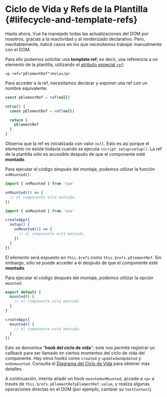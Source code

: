 # Ciclo de Vida y Refs de la Plantilla {#lifecycle-and-template-refs}

Hasta ahora, Vue ha manejado todas las actualizaciones del DOM por nosotros, gracias a la reactividad y al renderizado declarativo. Pero, inevitablemente, habrá casos en los que necesitemos trabajar manualmente con el DOM.

Para ello podemos solicitar una **template ref**; es decir, una referencia a un elemento de la plantilla, utilizando el <a target="_blank" href="/api/built-in-special-attributes.html#ref">atributo especial `ref`</a>:

```vue-html
<p ref="pElementRef">hola</p>
```

<div class="composition-api">

Para acceder a la ref, necesitamos declarar<span class="html"> y exponer</span> una ref con un nombre equivalente:

<div class="sfc">

```js
const pElementRef = ref(null)
```

</div>
<div class="html">

```js
setup() {
  const pElementRef = ref(null)

  return {
    pElementRef
  }
}
```

</div>

Observa que la ref es inicializada con valor `null`. Esto es así porque el elemento no existe todavía cuando se ejecuta <span class="sfc">`<script setup>`</span><span class="html">`setup()`</span>. La ref de la plantilla sólo es accesible después de que el componente esté **montado**.

Para ejecutar el código después del montaje, podemos utilizar la función `onMounted()`:

<div class="sfc">

```js
import { onMounted } from 'vue'

onMounted(() => {
  // el componente está montado.
})
```

</div>
<div class="html">

```js
import { onMounted } from 'vue'

createApp({
  setup() {
    onMounted(() => {
      // el componente está montado.
    })
  }
})
```

</div>
</div>

<div class="options-api">

El elemento será expuesto en `this.$refs` como `this.$refs.pElementRef`. Sin embargo, sólo se puede acceder a él después de que el componente esté **montado**.

Para ejecutar el código después del montaje, podemos utilizar la opción `mounted`:

<div class="sfc">

```js
export default {
  mounted() {
    // el componente está montado.
  }
}
```

</div>
<div class="html">

```js
createApp({
  mounted() {
    // el componente está montado.
  }
})
```

</div>
</div>

Esto se denomina "**hook del ciclo de vida**"; este nos permite registrar un callback para ser llamado en ciertos momentos del ciclo de vida del componente. Hay otros hooks como <span class="options-api">`created` y `updated`</span><span class="composition-api">`onUpdated` y `onUnmounted`</span>. Consulta el <a target="_blank" href="/guide/essentials/lifecycle.html#diagrama-del-ciclo-de-vida">Diagrama del Ciclo de Vida</a> para obtener más detalles.

A continuación, intenta añadir un hook <span class="options-api">`mounted`</span><span class="composition-api">`onMounted`</span>, accede a `<p>` a través de <span class="options-api">`this.$refs.pElementRef`</span><span class="composition-api">`pElementRef.value`</span>, y realiza algunas operaciones directas en el DOM (por ejemplo, cambiar su `textContent`).
